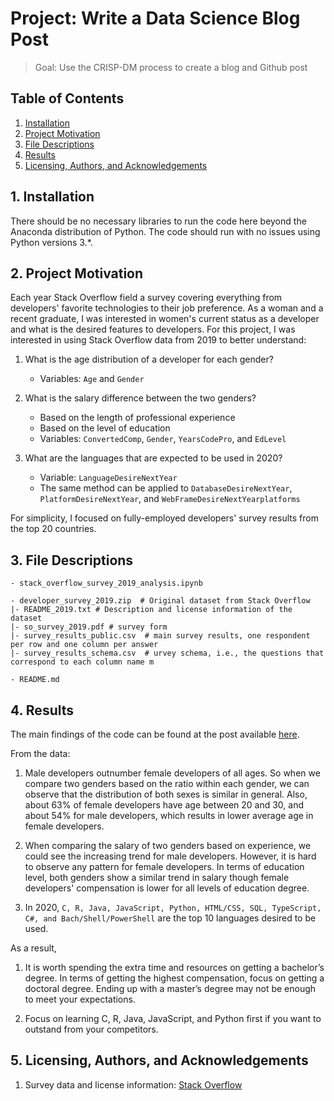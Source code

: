 # Project: Write a Data Science Blog Post
> Goal: Use the CRISP-DM process to create a blog and Github post <br>


## Table of Contents
  1. [Installation](#installation)  
  2. [Project Motivation](#motivation)  
  3. [File Descriptions](#files)  
  4. [Results](#results)  
  5. [Licensing, Authors, and Acknowledgements](#credits) 


<a id='installation'></a>

## 1. Installation
There should be no necessary libraries to run the code here beyond the Anaconda distribution of Python. The code should run with no issues using Python versions 3.*.


<a id='motivation'></a>

## 2. Project Motivation
Each year Stack Overflow field a survey covering everything from developers' favorite technologies to their job preference. As a woman and a recent graduate, I was interested in women's current status as a developer and what is the desired features to developers. For this project, I was interested in using Stack Overflow data from 2019 to better understand:

  1. What is the age distribution of a developer for each gender?
     * Variables: `Age` and `Gender`

  2. What is the salary difference between the two genders?
     * Based on the length of professional experience
     * Based on the level of education
     * Variables: `ConvertedComp`, `Gender`, `YearsCodePro`, and `EdLevel` 
  
  3. What are the languages that are expected to be used in 2020?
     * Variable: `LanguageDesireNextYear`
     * The same method can be applied to `DatabaseDesireNextYear`, `PlatformDesireNextYear`, and `WebFrameDesireNextYearplatforms`

For simplicity, I focused on fully-employed developers' survey results from the top 20 countries.


<a id='files'></a>

## 3. File Descriptions
  ```
  - stack_overflow_survey_2019_analysis.ipynb

  - developer_survey_2019.zip  # Original dataset from Stack Overflow
  |- README_2019.txt # Description and license information of the dataset
  |- so_survey_2019.pdf # survey form
  |- survey_results_public.csv  # main survey results, one respondent per row and one column per answer
  |- survey_results_schema.csv  # urvey schema, i.e., the questions that correspond to each column name m

  - README.md
  ```


<a id='results'></a>

## 4. Results
The main findings of the code can be found at the post available [here](https://medium.com/@hyeukjung213/for-incoming-developers-what-should-you-expect-from-the-market-and-what-is-expected-from-you-b74fffd4ef31).

From the data: 
  1. Male developers outnumber female developers of all ages. So when we compare two genders based on the ratio within each gender, we can observe that the distribution of both sexes is similar in general. Also, about 63% of female developers have age between 20 and 30, and about 54% for male developers, which results in lower average age in female developers.

  2. When comparing the salary of two genders based on experience, we could see the increasing trend for male developers. However, it is hard to observe any pattern for female developers. In terms of education level, both genders show a similar trend in salary though female developers' compensation is lower for all levels of education degree.

  3. In 2020, `C, R, Java, JavaScript, Python, HTML/CSS, SQL, TypeScript, C#, and Bach/Shell/PowerShell` are the top 10 languages desired to be used.

As a result,
  1. It is worth spending the extra time and resources on getting a bachelor’s degree. In terms of getting the highest compensation, focus on getting a doctoral degree. Ending up with a master’s degree may not be enough to meet your expectations.

  2. Focus on learning C, R, Java, JavaScript, and Python first if you want to outstand from your competitors.


<a id='credits'></a>

## 5. Licensing, Authors, and Acknowledgements
  1. Survey data and license information: [Stack Overflow](https://insights.stackoverflow.com/survey/)

